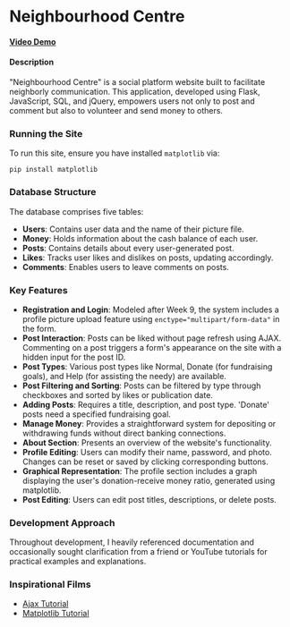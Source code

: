 # Neighbourhood Centre

#### [Video Demo](https://youtu.be/0aq4WhwBHkI)

#### Description

"Neighbourhood Centre" is a social platform website built to facilitate neighborly communication. This application, developed using Flask, JavaScript, SQL, and jQuery, empowers users not only to post and comment but also to volunteer and send money to others.

### Running the Site

To run this site, ensure you have installed `matplotlib` via:
```
pip install matplotlib
```


### Database Structure

The database comprises five tables:

- **Users**: Contains user data and the name of their picture file.
- **Money**: Holds information about the cash balance of each user.
- **Posts**: Contains details about every user-generated post.
- **Likes**: Tracks user likes and dislikes on posts, updating accordingly.
- **Comments**: Enables users to leave comments on posts.

### Key Features

- **Registration and Login**: Modeled after Week 9, the system includes a profile picture upload feature using `enctype="multipart/form-data"` in the form.
- **Post Interaction**: Posts can be liked without page refresh using AJAX. Commenting on a post triggers a form's appearance on the site with a hidden input for the post ID.
- **Post Types**: Various post types like Normal, Donate (for fundraising goals), and Help (for assisting the needy) are available.
- **Post Filtering and Sorting**: Posts can be filtered by type through checkboxes and sorted by likes or publication date.
- **Adding Posts**: Requires a title, description, and post type. 'Donate' posts need a specified fundraising goal.
- **Manage Money**: Provides a straightforward system for depositing or withdrawing funds without direct banking connections.
- **About Section**: Presents an overview of the website's functionality.
- **Profile Editing**: Users can modify their name, password, and photo. Changes can be reset or saved by clicking corresponding buttons.
- **Graphical Representation**: The profile section includes a graph displaying the user's donation-receive money ratio, generated using matplotlib.
- **Post Editing**: Users can edit post titles, descriptions, or delete posts.

### Development Approach

Throughout development, I heavily referenced documentation and occasionally sought clarification from a friend or YouTube tutorials for practical examples and explanations.

### Inspirational Films

- [Ajax Tutorial](https://www.youtube.com/watch?v=nF9riePnm80&ab_channel=RedEyedCoderClub)
- [Matplotlib Tutorial](https://www.youtube.com/watch?v=MPiz50TsyF0&ab_channel=CoreySchafer)
